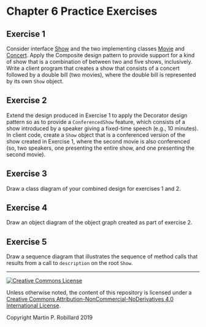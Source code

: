 # Chapter 6 Practice Exercises

## Exercise 1

Consider interface [Show](../solutions-code/chapter6/Show.java) and the two implementing classes [Movie](../solutions-code/chapter6/Movie.java) and [Concert](../solutions-code/chapter6/Concert.java). Apply the Composite design pattern to provide support for a kind of show that is a combination of between two and five shows, inclusively. Write a client program that creates a show that consists of a concert followed by a double bill (two movies), where the double bill is represented by its own `Show` object.

## Exercise 2

Extend the design produced in Exercise 1 to apply the Decorator design pattern so as to provide a `ConferencedShow` feature, which consists of a show introduced by a speaker giving a fixed-time speech (e.g., 10 minutes). In client code, create a `Show` object that is a conferenced version of the show created in Exercise 1, where the second movie is also conferenced (so, two speakers, one presenting the entire show, and one presenting the second movie).

## Exercise 3

Draw a class diagram of your combined design for exercises 1 and 2.

## Exercise 4

Draw an object diagram of the object graph created as part of exercise 2.

## Exercise 5

Draw a sequence diagram that illustrates the sequence of method calls that results from a call to `description` on the root `Show`.

---
<a rel="license" href="http://creativecommons.org/licenses/by-nc-nd/4.0/"><img alt="Creative Commons License" style="border-width:0" src="https://i.creativecommons.org/l/by-nc-nd/4.0/88x31.png" /></a>

Unless otherwise noted, the content of this repository is licensed under a <a rel="license" href="http://creativecommons.org/licenses/by-nc-nd/4.0/">Creative Commons Attribution-NonCommercial-NoDerivatives 4.0 International License</a>. 

Copyright Martin P. Robillard 2019
